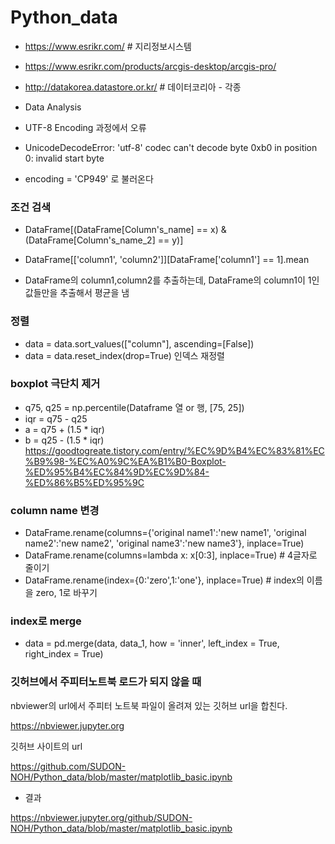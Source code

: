 # Python_data
- https://www.esrikr.com/  # 지리정보시스템
- https://www.esrikr.com/products/arcgis-desktop/arcgis-pro/
- http://datakorea.datastore.or.kr/ # 데이터코리아 - 각종 
- Data Analysis

- UTF-8 Encoding 과정에서 오류
- UnicodeDecodeError: 'utf-8' codec can't decode byte 0xb0 in position 0: invalid start byte

- encoding = 'CP949' 로 불러온다


### 조건 검색

- DataFrame[(DataFrame[Column's_name] == x) & (DataFrame[Column's_name_2] == y)]

- DataFrame[['column1', 'column2']][DataFrame['column1'] == 1].mean
- DataFrame의 column1,column2를 추출하는데, DataFrame의 column1이 1인 값들만을 추출해서 평균을 냄



### 정렬
- data = data.sort_values(["column"], ascending=[False])
- data = data.reset_index(drop=True) 인덱스 재정렬



### boxplot 극단치 제거

- q75, q25 = np.percentile(Dataframe 열 or 행, [75, 25])
- iqr = q75 - q25
- a = q75 + (1.5 * iqr)
- b = q25 - (1.5 * iqr)  
https://goodtogreate.tistory.com/entry/%EC%9D%B4%EC%83%81%EC%B9%98-%EC%A0%9C%EA%B1%B0-Boxplot-%ED%95%B4%EC%84%9D%EC%9D%84-%ED%86%B5%ED%95%9C

### column name 변경
- DataFrame.rename(columns={'original name1':'new name1', 'original name2':'new name2', 'original name3':'new name3'}, inplace=True)
- DataFrame.rename(columns=lambda x: x[0:3], inplace=True) # 4글자로 줄이기
- DataFrame.rename(index={0:'zero',1:'one'}, inplace=True) # index의 이름을 zero, 1로 바꾸기


### index로 merge
- data = pd.merge(data, data_1, how = 'inner', left_index = True, right_index = True)


### 깃허브에서 주피터노트북 로드가 되지 않을 때
nbviewer의 url에서 주피터 노트북 파일이 올려져 있는 깃허브 url을 합친다.

https://nbviewer.jupyter.org

깃허브 사이트의 url

https://github.com/SUDON-NOH/Python_data/blob/master/matplotlib_basic.ipynb

- 결과

https://nbviewer.jupyter.org/github/SUDON-NOH/Python_data/blob/master/matplotlib_basic.ipynb

